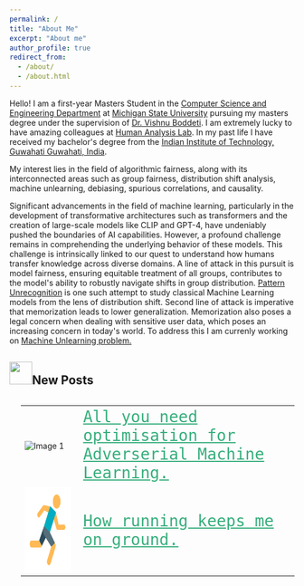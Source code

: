 ```yaml
---
permalink: /
title: "About Me"
excerpt: "About me"
author_profile: true
redirect_from: 
  - /about/
  - /about.html
---
```

Hello! I am a first-year Masters Student in the [Computer Science and Engineering Department](http://www.cse.msu.edu) at [Michigan State University](http://www.msu.edu/) pursuing my masters degree under the supervision of [Dr. Vishnu Boddeti](http://vishnu.boddeti.net/). I am extremely lucky to have amazing colleagues at [Human Analysis Lab](https://hal.cse.msu.edu/). In my past life I have received my bachelor's degree from the [Indian Institute of Technology, Guwahati Guwahati, India](https://www.iitg.ac.in/). 

My interest lies in the field of algorithmic fairness, along with its interconnected areas such as group fairness, distribution shift analysis, machine unlearning, debiasing, spurious correlations, and causality.


Significant advancements in the field of machine learning, particularly in the development of transformative architectures such as transformers and the creation of large-scale models like CLIP and GPT-4, have undeniably pushed the boundaries of AI capabilities. However, a profound challenge remains in comprehending the underlying behavior of these models. This challenge is intrinsically linked to our quest to understand how humans transfer knowledge across diverse domains. A line of attack in this pursuit is model fairness, ensuring equitable treatment of all groups, contributes to the model's ability to robustly navigate shifts in group distribution. [Pattern Unrecognition](https://sachit3022.github.io/posts/pattern-unrecogntion/) is one such attempt to study classical Machine Learning models from the lens of distribution shift. Second line of attack is imperative that memorization leads to lower generalization. Memorization also poses a legal concern when dealing with sensitive user data, which poses an increasing concern in today's world. To address this I am currenly working on [Machine Unlearning problem.](https://unlearning-challenge.github.io/)


<h2><img src="https://sachit3022.github.io/images/image.png" width="40" height="40">New Posts</h2>

<div style="display: flex; align-items: center;">
<div style="margin-left: 20px;">
<table style="border: none;">
<tr style="border: none;">
    <td style="border: none;"><img src="https://sachit3022.github.io/other-blog/posts/adv_opt/IMG_894ED9BDAD53-1.jpeg" alt="Image 1" width="250" height="150"> 
</td>
    <td style="border: none; color:red; font-family:Monospace; font-size:2em;"> <a href="https://sachit3022.github.io/other-blog/posts/adv_opt/ " style="color:#36AE7C;">All you need optimisation for Adverserial Machine Learning.</a>  </td>
</tr >
<tr style="border: none;">
    <td style="border: none; "><img src="../images/image-1.png" alt="Image 1" width="250" height="150"></td>
    <td style="border: none; font-family:Monospace; font-size:2em "> <a href="https://sachit3022.github.io/other-blog/posts/running/ " style="color:#36AE7C;">How running keeps me on ground.</a>  </td>
</tr >

</table>
</div>
</div>